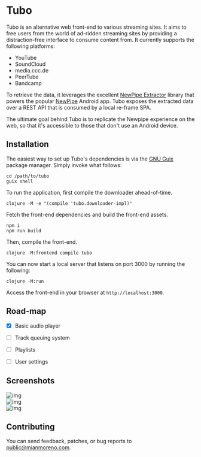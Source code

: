 

# Tubo

Tubo is an alternative web front-end to various streaming sites. It aims to free users from the world of ad-ridden streaming sites by providing a distraction-free interface to consume content from. It currently supports the following platforms:  

-   YouTube
-   SoundCloud
-   media.ccc.de
-   PeerTube
-   Bandcamp

To retrieve the data, it leverages the excellent [NewPipe Extractor](https://github.com/TeamNewPipe/NewPipeExtractor) library that powers the popular [NewPipe](https://github.com/TeamNewPipe/NewPipe) Android app. Tubo exposes the extracted data over a REST API that is consumed by a local re-frame SPA.  

The ultimate goal behind Tubo is to replicate the Newpipe experience on the web, so that it's accessible to those that don't use an Android device.  


## Installation

The easiest way to set up Tubo's dependencies is via the [GNU Guix](https://guix.gnu.org/) package manager. Simply invoke what follows:  

    cd /path/to/tubo
    guix shell

To run the application, first compile the downloader ahead-of-time.  

    clojure -M -e "(compile 'tubo.downloader-impl)"

Fetch the front-end dependencies and build the front-end assets.  

    npm i
    npm run build

Then, compile the front-end.  

    clojure -M:frontend compile tubo

You can now start a local server that listens on port 3000 by running the following:  

    clojure -M:run

Access the front-end in your browser at `http://localhost:3000`.  


## Road-map

-   [X] Basic audio player
-   [ ] Track queuing system
-   [ ] Playlists
-   [ ] User settings


## Screenshots

![img](https://files.mianmoreno.com/tubo_kiosk.jpg)  
![img](https://files.mianmoreno.com/tubo_channel.jpg)  
![img](https://files.mianmoreno.com/tubo_stream.jpg)  


## Contributing

You can send feedback, patches, or bug reports to [public@mianmoreno.com](mailto:public@mianmoreno.com).  

